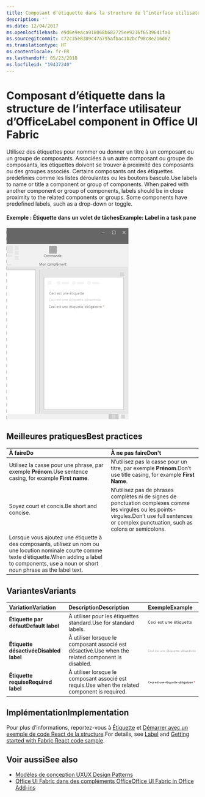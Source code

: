 ```yaml
---
title: Composant d’étiquette dans la structure de l’interface utilisateur d’Office
description: ''
ms.date: 12/04/2017
ms.openlocfilehash: e9d6e9eaca918068b682725ee9236f6539641fa0
ms.sourcegitcommit: c72c35e8389c47a795afbac1b2bcf98c8e216d82
ms.translationtype: HT
ms.contentlocale: fr-FR
ms.lasthandoff: 05/23/2018
ms.locfileid: "19437240"
---
```

# <a name="label-component-in-office-ui-fabric"></a><span data-ttu-id="bf04b-102">Composant d’étiquette dans la structure de l’interface utilisateur d’Office</span><span class="sxs-lookup"><span data-stu-id="bf04b-102">Label component in Office UI Fabric</span></span>

<span data-ttu-id="bf04b-p101">Utilisez des étiquettes pour nommer ou donner un titre à un composant ou un groupe de composants. Associées à un autre composant ou groupe de composants, les étiquettes doivent se trouver à proximité des composants ou des groupes associés. Certains composants ont des étiquettes prédéfinies comme les listes déroulantes ou les boutons bascule.</span><span class="sxs-lookup"><span data-stu-id="bf04b-p101">Use labels to name or title a component or group of components. When paired with another component or group of components, labels should be in close proximity to the related components or groups. Some components have predefined labels, such as a drop-down or toggle.</span></span>
  
#### <a name="example-label-in-a-task-pane"></a><span data-ttu-id="bf04b-106">Exemple : Étiquette dans un volet de tâches</span><span class="sxs-lookup"><span data-stu-id="bf04b-106">Example: Label in a task pane</span></span>

![Image illustrant l’étiquette](../images/overview-with-app-label.png)

## <a name="best-practices"></a><span data-ttu-id="bf04b-108">Meilleures pratiques</span><span class="sxs-lookup"><span data-stu-id="bf04b-108">Best practices</span></span>

|<span data-ttu-id="bf04b-109">**À faire**</span><span class="sxs-lookup"><span data-stu-id="bf04b-109">**Do**</span></span>|<span data-ttu-id="bf04b-110">**À ne pas faire**</span><span class="sxs-lookup"><span data-stu-id="bf04b-110">**Don't**</span></span>|
|:------------|:--------------|
|<span data-ttu-id="bf04b-111">Utilisez la casse pour une phrase, par exemple **Prénom**.</span><span class="sxs-lookup"><span data-stu-id="bf04b-111">Use sentence casing, for example **First name**.</span></span>|<span data-ttu-id="bf04b-112">N’utilisez pas la casse pour un titre, par exemple **Prénom**.</span><span class="sxs-lookup"><span data-stu-id="bf04b-112">Don’t use title casing, for example **First Name**.</span></span>|
|<span data-ttu-id="bf04b-113">Soyez court et concis.</span><span class="sxs-lookup"><span data-stu-id="bf04b-113">Be short and concise.</span></span>|<span data-ttu-id="bf04b-114">N’utilisez pas de phrases complètes ni de signes de ponctuation complexes comme les virgules ou les points-virgules.</span><span class="sxs-lookup"><span data-stu-id="bf04b-114">Don’t use full sentences or complex punctuation, such as colons or semicolons.</span></span>|
|<span data-ttu-id="bf04b-115">Lorsque vous ajoutez une étiquette à des composants, utilisez un nom ou une locution nominale courte comme texte d’étiquette.</span><span class="sxs-lookup"><span data-stu-id="bf04b-115">When adding a label to components, use a noun or short noun phrase as the label text.</span></span>| |

## <a name="variants"></a><span data-ttu-id="bf04b-116">Variantes</span><span class="sxs-lookup"><span data-stu-id="bf04b-116">Variants</span></span>

|<span data-ttu-id="bf04b-117">**Variation**</span><span class="sxs-lookup"><span data-stu-id="bf04b-117">**Variation**</span></span>|<span data-ttu-id="bf04b-118">**Description**</span><span class="sxs-lookup"><span data-stu-id="bf04b-118">**Description**</span></span>|<span data-ttu-id="bf04b-119">**Exemple**</span><span class="sxs-lookup"><span data-stu-id="bf04b-119">**Example**</span></span>|
|:------------|:--------------|:----------|
|<span data-ttu-id="bf04b-120">**Étiquette par défaut**</span><span class="sxs-lookup"><span data-stu-id="bf04b-120">**Default label**</span></span>|<span data-ttu-id="bf04b-121">À utiliser pour les étiquettes standard.</span><span class="sxs-lookup"><span data-stu-id="bf04b-121">Use for standard labels.</span></span>|![Image de l’étiquette par défaut](../images/label.png)<br/>|
|<span data-ttu-id="bf04b-123">**Étiquette désactivée**</span><span class="sxs-lookup"><span data-stu-id="bf04b-123">**Disabled label**</span></span>|<span data-ttu-id="bf04b-124">À utiliser lorsque le composant associé est désactivé.</span><span class="sxs-lookup"><span data-stu-id="bf04b-124">Use when the related component is disabled.</span></span>|![Image d’étiquette désactivée](../images/label-disabled.png)<br/>|
|<span data-ttu-id="bf04b-126">**Étiquette requise**</span><span class="sxs-lookup"><span data-stu-id="bf04b-126">**Required label**</span></span>|<span data-ttu-id="bf04b-127">À utiliser lorsque le composant associé est requis.</span><span class="sxs-lookup"><span data-stu-id="bf04b-127">Use when the related component is required.</span></span>|![Image d’étiquette requise](../images/label-required.png)<br/>|

## <a name="implementation"></a><span data-ttu-id="bf04b-129">Implémentation</span><span class="sxs-lookup"><span data-stu-id="bf04b-129">Implementation</span></span>

<span data-ttu-id="bf04b-130">Pour plus d’informations, reportez-vous à [Étiquette](https://dev.office.com/fabric#/components/label) et [Démarrer avec un exemple de code React de la structure](https://github.com/OfficeDev/Word-Add-in-GettingStartedFabricReact).</span><span class="sxs-lookup"><span data-stu-id="bf04b-130">For details, see [Label](https://dev.office.com/fabric#/components/label) and [Getting started with Fabric React code sample](https://github.com/OfficeDev/Word-Add-in-GettingStartedFabricReact).</span></span>

## <a name="see-also"></a><span data-ttu-id="bf04b-131">Voir aussi</span><span class="sxs-lookup"><span data-stu-id="bf04b-131">See also</span></span>

- [<span data-ttu-id="bf04b-132">Modèles de conception UX</span><span class="sxs-lookup"><span data-stu-id="bf04b-132">UX Design Patterns</span></span>](https://github.com/OfficeDev/Office-Add-in-UX-Design-Patterns-Code)
- [<span data-ttu-id="bf04b-133">Office UI Fabric dans des compléments Office</span><span class="sxs-lookup"><span data-stu-id="bf04b-133">Office UI Fabric in Office Add-ins</span></span>](office-ui-fabric.md)
